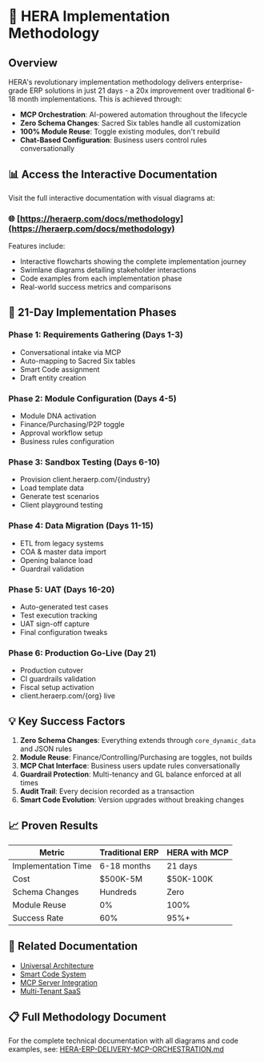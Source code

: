 # 🚀 HERA Implementation Methodology

## Overview

HERA's revolutionary implementation methodology delivers enterprise-grade ERP solutions in just 21 days - a 20x improvement over traditional 6-18 month implementations. This is achieved through:

- **MCP Orchestration**: AI-powered automation throughout the lifecycle
- **Zero Schema Changes**: Sacred Six tables handle all customization
- **100% Module Reuse**: Toggle existing modules, don't rebuild
- **Chat-Based Configuration**: Business users control rules conversationally

## 📊 Access the Interactive Documentation

Visit the full interactive documentation with visual diagrams at:

### 🌐 **[https://heraerp.com/docs/methodology](https://heraerp.com/docs/methodology)**

Features include:
- Interactive flowcharts showing the complete implementation journey
- Swimlane diagrams detailing stakeholder interactions
- Code examples from each implementation phase
- Real-world success metrics and comparisons

## 🎯 21-Day Implementation Phases

### **Phase 1: Requirements Gathering (Days 1-3)**
- Conversational intake via MCP
- Auto-mapping to Sacred Six tables
- Smart Code assignment
- Draft entity creation

### **Phase 2: Module Configuration (Days 4-5)**
- Module DNA activation
- Finance/Purchasing/P2P toggle
- Approval workflow setup
- Business rules configuration

### **Phase 3: Sandbox Testing (Days 6-10)**
- Provision client.heraerp.com/{industry}
- Load template data
- Generate test scenarios
- Client playground testing

### **Phase 4: Data Migration (Days 11-15)**
- ETL from legacy systems
- COA & master data import
- Opening balance load
- Guardrail validation

### **Phase 5: UAT (Days 16-20)**
- Auto-generated test cases
- Test execution tracking
- UAT sign-off capture
- Final configuration tweaks

### **Phase 6: Production Go-Live (Day 21)**
- Production cutover
- CI guardrails validation
- Fiscal setup activation
- client.heraerp.com/{org} live

## 💡 Key Success Factors

1. **Zero Schema Changes**: Everything extends through `core_dynamic_data` and JSON rules
2. **Module Reuse**: Finance/Controlling/Purchasing are toggles, not builds
3. **MCP Chat Interface**: Business users update rules conversationally
4. **Guardrail Protection**: Multi-tenancy and GL balance enforced at all times
5. **Audit Trail**: Every decision recorded as a transaction
6. **Smart Code Evolution**: Version upgrades without breaking changes

## 📈 Proven Results

| Metric | Traditional ERP | HERA with MCP |
|--------|-----------------|---------------|
| Implementation Time | 6-18 months | 21 days |
| Cost | $500K-5M | $50K-100K |
| Schema Changes | Hundreds | Zero |
| Module Reuse | 0% | 100% |
| Success Rate | 60% | 95%+ |

## 🔗 Related Documentation

- [Universal Architecture](/docs/architecture)
- [Smart Code System](/docs/features/smart-codes)
- [MCP Server Integration](/docs/integrations/mcp-server)
- [Multi-Tenant SaaS](/docs/features/multi-tenant)

## 📋 Full Methodology Document

For the complete technical documentation with all diagrams and code examples, see:
[HERA-ERP-DELIVERY-MCP-ORCHESTRATION.md](/HERA-ERP-DELIVERY-MCP-ORCHESTRATION.md)